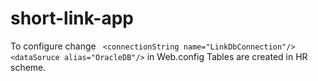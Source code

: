 # short-link-app
To configure change
`
<connectionString name="LinkDbConnection"/>
<dataSoruce alias="OracleDB"/>`
in Web.config
Tables are created in HR scheme.
